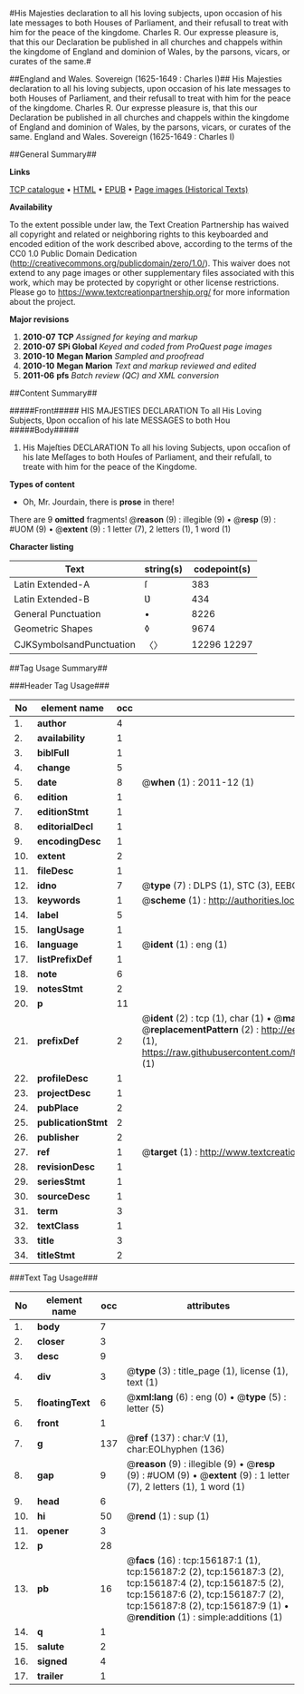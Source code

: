 #His Majesties declaration to all his loving subjects, upon occasion of his late messages to both Houses of Parliament, and their refusall to treat with him for the peace of the kingdome. Charles R. Our expresse pleasure is, that this our Declaration be published in all churches and chappels within the kingdome of England and dominion of Wales, by the parsons, vicars, or curates of the same.#

##England and Wales. Sovereign (1625-1649 : Charles I)##
His Majesties declaration to all his loving subjects, upon occasion of his late messages to both Houses of Parliament, and their refusall to treat with him for the peace of the kingdome. Charles R. Our expresse pleasure is, that this our Declaration be published in all churches and chappels within the kingdome of England and dominion of Wales, by the parsons, vicars, or curates of the same.
England and Wales. Sovereign (1625-1649 : Charles I)

##General Summary##

**Links**

[TCP catalogue](http://www.ota.ox.ac.uk/tcp/)  • 
[HTML](http://tei.it.ox.ac.uk/tcp/Texts-HTML/free/A78/A78747.html)  • 
[EPUB](http://tei.it.ox.ac.uk/tcp/Texts-EPUB/free/A78/A78747.epub) • 
[Page images (Historical Texts)](https://historicaltexts.jisc.ac.uk/eebo-99860764e)

**Availability**

To the extent possible under law, the Text Creation Partnership has waived all copyright and related or neighboring rights to this keyboarded and encoded edition of the work described above, according to the terms of the CC0 1.0 Public Domain Dedication (http://creativecommons.org/publicdomain/zero/1.0/). This waiver does not extend to any page images or other supplementary files associated with this work, which may be protected by copyright or other license restrictions. Please go to https://www.textcreationpartnership.org/ for more information about the project.

**Major revisions**

1. __2010-07__ __TCP__ *Assigned for keying and markup*
1. __2010-07__ __SPi Global__ *Keyed and coded from ProQuest page images*
1. __2010-10__ __Megan Marion__ *Sampled and proofread*
1. __2010-10__ __Megan Marion__ *Text and markup reviewed and edited*
1. __2011-06__ __pfs__ *Batch review (QC) and XML conversion*

##Content Summary##

#####Front#####
HIS MAJESTIES DECLARATION To all His Loving Subjects, Ʋpon occaſion of his late MESSAGES to both Hou
#####Body#####

1. His Majeſties DECLARATION To all his loving Subjects, upon occaſion of his late Meſſages to both Houſes of Parliament, and their refuſall, to treate with him for the peace of the Kingdome.

**Types of content**

  * Oh, Mr. Jourdain, there is **prose** in there!

There are 9 **omitted** fragments! 
 @__reason__ (9) : illegible (9)  •  @__resp__ (9) : #UOM (9)  •  @__extent__ (9) : 1 letter (7), 2 letters (1), 1 word (1)

**Character listing**


|Text|string(s)|codepoint(s)|
|---|---|---|
|Latin Extended-A|ſ|383|
|Latin Extended-B|Ʋ|434|
|General Punctuation|•|8226|
|Geometric Shapes|◊|9674|
|CJKSymbolsandPunctuation|〈〉|12296 12297|

##Tag Usage Summary##

###Header Tag Usage###

|No|element name|occ|attributes|
|---|---|---|---|
|1.|__author__|4||
|2.|__availability__|1||
|3.|__biblFull__|1||
|4.|__change__|5||
|5.|__date__|8| @__when__ (1) : 2011-12 (1)|
|6.|__edition__|1||
|7.|__editionStmt__|1||
|8.|__editorialDecl__|1||
|9.|__encodingDesc__|1||
|10.|__extent__|2||
|11.|__fileDesc__|1||
|12.|__idno__|7| @__type__ (7) : DLPS (1), STC (3), EEBO-CITATION (1), PROQUEST (1), VID (1)|
|13.|__keywords__|1| @__scheme__ (1) : http://authorities.loc.gov/ (1)|
|14.|__label__|5||
|15.|__langUsage__|1||
|16.|__language__|1| @__ident__ (1) : eng (1)|
|17.|__listPrefixDef__|1||
|18.|__note__|6||
|19.|__notesStmt__|2||
|20.|__p__|11||
|21.|__prefixDef__|2| @__ident__ (2) : tcp (1), char (1)  •  @__matchPattern__ (2) : ([0-9\-]+):([0-9IVX]+) (1), (.+) (1)  •  @__replacementPattern__ (2) : http://eebo.chadwyck.com/downloadtiff?vid=$1&page=$2 (1), https://raw.githubusercontent.com/textcreationpartnership/Texts/master/tcpchars.xml#$1 (1)|
|22.|__profileDesc__|1||
|23.|__projectDesc__|1||
|24.|__pubPlace__|2||
|25.|__publicationStmt__|2||
|26.|__publisher__|2||
|27.|__ref__|1| @__target__ (1) : http://www.textcreationpartnership.org/docs/. (1)|
|28.|__revisionDesc__|1||
|29.|__seriesStmt__|1||
|30.|__sourceDesc__|1||
|31.|__term__|3||
|32.|__textClass__|1||
|33.|__title__|3||
|34.|__titleStmt__|2||


###Text Tag Usage###

|No|element name|occ|attributes|
|---|---|---|---|
|1.|__body__|7||
|2.|__closer__|3||
|3.|__desc__|9||
|4.|__div__|3| @__type__ (3) : title_page (1), license (1), text (1)|
|5.|__floatingText__|6| @__xml:lang__ (6) : eng (0)  •  @__type__ (5) : letter (5)|
|6.|__front__|1||
|7.|__g__|137| @__ref__ (137) : char:V (1), char:EOLhyphen (136)|
|8.|__gap__|9| @__reason__ (9) : illegible (9)  •  @__resp__ (9) : #UOM (9)  •  @__extent__ (9) : 1 letter (7), 2 letters (1), 1 word (1)|
|9.|__head__|6||
|10.|__hi__|50| @__rend__ (1) : sup (1)|
|11.|__opener__|3||
|12.|__p__|28||
|13.|__pb__|16| @__facs__ (16) : tcp:156187:1 (1), tcp:156187:2 (2), tcp:156187:3 (2), tcp:156187:4 (2), tcp:156187:5 (2), tcp:156187:6 (2), tcp:156187:7 (2), tcp:156187:8 (2), tcp:156187:9 (1)  •  @__rendition__ (1) : simple:additions (1)|
|14.|__q__|1||
|15.|__salute__|2||
|16.|__signed__|4||
|17.|__trailer__|1||

